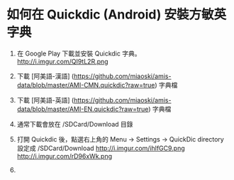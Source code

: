 如何在 Quickdic (Android) 安裝方敏英字典
========================================
1. 在 Google Play 下載並安裝 Quickdic 字典。
http://i.imgur.com/QI9tL2R.png

2. 下載 [阿美語-漢語] (https://github.com/miaoski/amis-data/blob/master/AMI-CMN.quickdic?raw=true) 字典檔

3. 下載 [阿美語-英語] (https://github.com/miaoski/amis-data/blob/master/AMI-EN.quickdic?raw=true) 字典檔

4. 通常下載會放在 /SDCard/Download 目錄

5. 打開 Quickdic 後，點選右上角的 Menu → Settings → QuickDic directory 設定成 /SDCard/Download
http://i.imgur.com/ihlfGC9.png
http://i.imgur.com/rD96xWk.png

6. 
